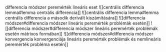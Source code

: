 differencia módszer peremérték lineáris eset
![[centrális differencia lemma#lemma centrális differencia]]
![[centrális differencia lemma#lemma centrális differencia a második derivált kiszámítására]]
![[differencia módszer#differencia módszer lineáris peremérték problémák esetén]]
![[differencia módszer#differencia módszer lineáris peremérték problémák esetén mátrixos formában]]
![[differencia módszer#differencia módszer konvergencia konvergenciája lineáris peremérték problémák és nemlineáris peremérték probléma esetén]]